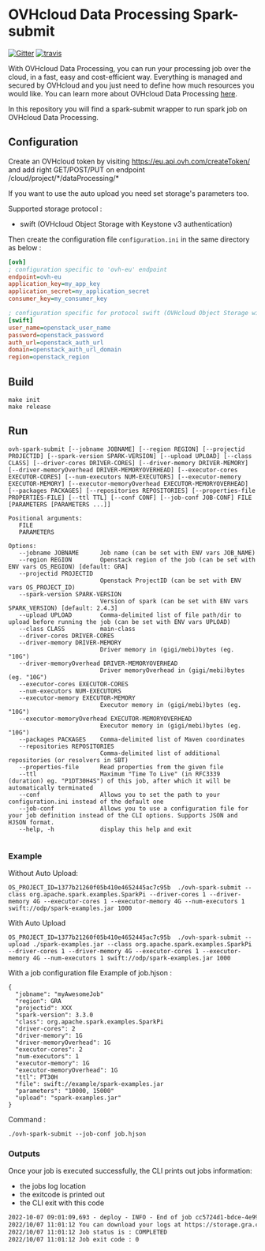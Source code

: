 # OVHcloud Data Processing Spark-submit

[![Gitter](https://img.shields.io/gitter/room/nwjs/nw.js.svg)](https://gitter.im/ovh/data-processing)
[![travis](https://travis-ci.org/ovh/data-processing-spark-submit.svg?branch=master)](https://travis-ci.org/ovh/data-processing-spark-submit)

With OVHcloud Data Processing, you can run your processing job over the cloud, in a fast, easy and cost-efficient way. 
Everything is managed and secured by OVHcloud and you just need to define how much resources you would like. 
You can learn more about OVHcloud Data Processing [here](https://docs.ovh.com/gb/en/data-processing/overview/).

In this repository you will find a spark-submit wrapper to run spark job on OVHcloud Data Processing. 

## Configuration

Create an OVHcloud token by visiting  https://eu.api.ovh.com/createToken/
and add right GET/POST/PUT on endpoint /cloud/project/\*/dataProcessing/\*

If you want to use the auto upload you need set storage's parameters too.

Supported storage protocol :
 - swift (OVHcloud Object Storage with Keystone v3 authentication)

Then create the configuration file ``configuration.ini`` in the same directory as below :

```ini
[ovh]
; configuration specific to 'ovh-eu' endpoint
endpoint=ovh-eu
application_key=my_app_key
application_secret=my_application_secret
consumer_key=my_consumer_key

; configuration specific for protocol swift (OVHcloud Object Storage with Keystone v3 authentication)
[swift]
user_name=openstack_user_name
password=openstack_password
auth_url=openstack_auth_url
domain=openstack_auth_url_domain
region=openstack_region

```

## Build
```
make init
make release
```

## Run
```
ovh-spark-submit [--jobname JOBNAME] [--region REGION] [--projectid PROJECTID] [--spark-version SPARK-VERSION] [--upload UPLOAD] [--class CLASS] [--driver-cores DRIVER-CORES] [--driver-memory DRIVER-MEMORY] [--driver-memoryOverhead DRIVER-MEMORYOVERHEAD] [--executor-cores EXECUTOR-CORES] [--num-executors NUM-EXECUTORS] [--executor-memory EXECUTOR-MEMORY] [--executor-memoryOverhead EXECUTOR-MEMORYOVERHEAD] [--packages PACKAGES] [--repositories REPOSITORIES] [--properties-file PROPERTIES-FILE] [--ttl TTL] [--conf CONF] [--job-conf JOB-CONF] FILE [PARAMETERS [PARAMETERS ...]]
                 
Positional arguments:
   FILE
   PARAMETERS
 
Options:
   --jobname JOBNAME      Job name (can be set with ENV vars JOB_NAME)
   --region REGION        Openstack region of the job (can be set with ENV vars OS_REGION) [default: GRA]
   --projectid PROJECTID
                          Openstack ProjectID (can be set with ENV vars OS_PROJECT_ID)
   --spark-version SPARK-VERSION
                          Version of spark (can be set with ENV vars SPARK_VERSION) [default: 2.4.3]
   --upload UPLOAD        Comma-delimited list of file path/dir to upload before running the job (can be set with ENV vars UPLOAD)
   --class CLASS          main-class
   --driver-cores DRIVER-CORES
   --driver-memory DRIVER-MEMORY
                          Driver memory in (gigi/mebi)bytes (eg. "10G")
   --driver-memoryOverhead DRIVER-MEMORYOVERHEAD
                          Driver memoryOverhead in (gigi/mebi)bytes (eg. "10G")
   --executor-cores EXECUTOR-CORES
   --num-executors NUM-EXECUTORS
   --executor-memory EXECUTOR-MEMORY
                          Executor memory in (gigi/mebi)bytes (eg. "10G")
   --executor-memoryOverhead EXECUTOR-MEMORYOVERHEAD
                          Executor memory in (gigi/mebi)bytes (eg. "10G")
   --packages PACKAGES    Comma-delimited list of Maven coordinates
   --repositories REPOSITORIES
                          Comma-delimited list of additional repositories (or resolvers in SBT)
   --properties-file      Read properties from the given file
   --ttl                  Maximum "Time To Live" (in RFC3339 (duration) eg. "P1DT30H4S") of this job, after which it will be automatically terminated
   --conf                 Allows you to set the path to your configuration.ini instead of the default one
   --job-conf             Allows you to use a configuration file for your job definition instead of the CLI options. Supports JSON and HJSON format.
   --help, -h             display this help and exit
                 

```

### Example

Without Auto Upload:
```
OS_PROJECT_ID=1377b21260f05b410e4652445ac7c95b  ./ovh-spark-submit --class org.apache.spark.examples.SparkPi --driver-cores 1 --driver-memory 4G --executor-cores 1 --executor-memory 4G --num-executors 1 swift://odp/spark-examples.jar 1000
```

With Auto Upload

```
OS_PROJECT_ID=1377b21260f05b410e4652445ac7c95b  ./ovh-spark-submit --upload ./spark-examples.jar --class org.apache.spark.examples.SparkPi --driver-cores 1 --driver-memory 4G --executor-cores 1 --executor-memory 4G --num-executors 1 swift://odp/spark-examples.jar 1000
```

With a job configuration file
Example of job.hjson :
```
{
  "jobname": "myAwesomeJob"
  "region": GRA
  "projectid": XXX
  "spark-version": 3.3.0
  "class": org.apache.spark.examples.SparkPi
  "driver-cores": 2
  "driver-memory": 1G
  "driver-memoryOverhead": 1G
  "executor-cores": 2
  "num-executors": 1
  "executor-memory": 1G
  "executor-memoryOverhead": 1G
  "ttl": PT30H
  "file": swift://example/spark-examples.jar
  "parameters": "10000, 15000"
  "upload": "spark-examples.jar"
}
```

Command : 
```
./ovh-spark-submit --job-conf job.hjson
```


### Outputs

Once your job is executed successfully, the CLI prints out jobs information:

- the jobs log location
- the exitcode is printed out
- the CLI exit with this code

```txt
2022-10-07 09:01:09,693 - deploy - INFO - End of job cc5724d1-bdce-4e99-a72f-xxxx with status 0
2022/10/07 11:01:12 You can download your logs at https://storage.gra.cloud.ovh.net/v1/AUTH_4beb99ff282e4d16b215375xxxx/odp-logs?prefix=cc5724d1-bdce-4e99-a72f-xxxx
2022/10/07 11:01:12 Job status is : COMPLETED
2022/10/07 11:01:12 Job exit code : 0
```
